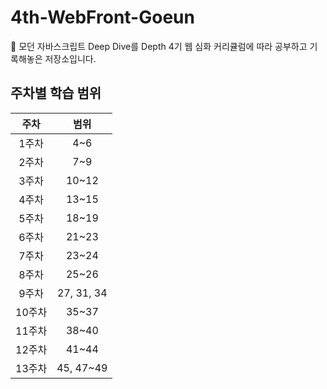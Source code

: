 # 4th-WebFront-Goeun
📖 모던 자바스크립트 Deep Dive를 Depth 4기 웹 심화 커리큘럼에 따라 공부하고 기록해놓은 저장소입니다.

## 주차별 학습 범위
|주차|범위|
|:------:|:---:|
|1주차|4~6|
|2주차|7~9|
|3주차|10~12|
|4주차|13~15|
|5주차|18~19|
|6주차|21~23|
|7주차|23~24|
|8주차|25~26|
|9주차|27, 31, 34|
|10주차|35~37|
|11주차|38~40|
|12주차|41~44|
|13주차|45, 47~49|
